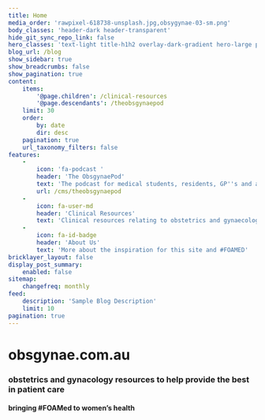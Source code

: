 ```yaml
---
title: Home
media_order: 'rawpixel-618738-unsplash.jpg,obsygynae-03-sm.png'
body_classes: 'header-dark header-transparent'
hide_git_sync_repo_link: false
hero_classes: 'text-light title-h1h2 overlay-dark-gradient hero-large parallax'
blog_url: /blog
show_sidebar: true
show_breadcrumbs: false
show_pagination: true
content:
    items:
        '@page.children': /clinical-resources
        '@page.descendants': /theobsgynaepod
    limit: 30
    order:
        by: date
        dir: desc
    pagination: true
    url_taxonomy_filters: false
features:
    -
        icon: 'fa-podcast '
        header: 'The ObsgynaePod'
        text: 'The podcast for medical students, residents, GP''s and anyone with an interest in obstetrics and gynaecology.'
        url: /cms/theobsgynaepod
    -
        icon: fa-user-md
        header: 'Clinical Resources'
        text: 'Clinical resources relating to obstetrics and gynaecology.'
    -
        icon: fa-id-badge
        header: 'About Us'
        text: 'More about the inspiration for this site and #FOAMED'
bricklayer_layout: false
display_post_summary:
    enabled: false
sitemap:
    changefreq: monthly
feed:
    description: 'Sample Blog Description'
    limit: 10
pagination: true
---
```


#  **obsgynae**.com.au
### obstetrics and gynacology resources to help provide the best in patient care
####  bringing #FOAMed to women’s health
